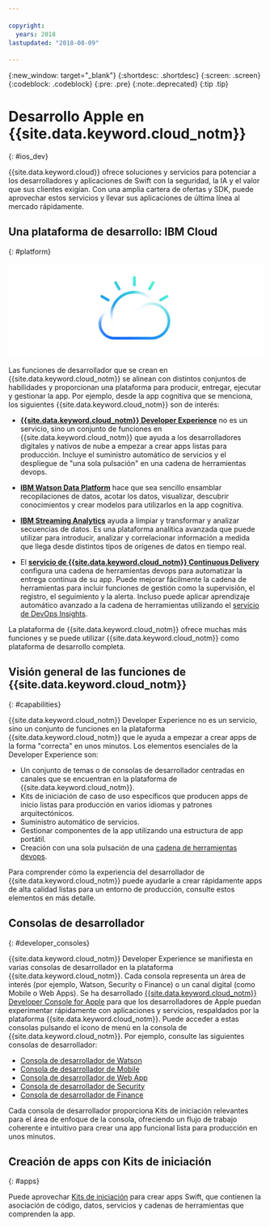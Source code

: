 ```yaml
---

copyright:
  years: 2018
lastupdated: "2018-08-09"

---
```

{:new_window: target="_blank"}
{:shortdesc: .shortdesc}
{:screen: .screen}
{:codeblock: .codeblock}
{:pre: .pre}
{:note:.deprecated}
{:tip .tip}

# Desarrollo Apple en {{site.data.keyword.cloud_notm}}
{: #ios_dev}

{{site.data.keyword.cloud}} ofrece soluciones y servicios para potenciar a los desarrolladores y aplicaciones de Swift con la seguridad, la IA y el valor que sus clientes exigían. Con una amplia cartera de ofertas y SDK, puede aprovechar estos servicios y llevar sus aplicaciones de última línea al mercado rápidamente.

## Una plataforma de desarrollo: IBM Cloud
{: #platform}

 ![Tipos de desarrolladores](images/IBM_Cloud_icon.png "IBM Cloud")

Las funciones de desarrollador que se crean en {{site.data.keyword.cloud_notm}} se alinean con distintos conjuntos de habilidades y proporcionan una plataforma para producir, entregar, ejecutar y gestionar la app. Por ejemplo, desde la app cognitiva que se menciona, los siguientes {{site.data.keyword.cloud_notm}} son de interés:

* [**{{site.data.keyword.cloud_notm}} Developer Experience**](https://console.bluemix.net/docs/overview/dev-journey.html#dev-journey) no es un servicio, sino un conjunto de funciones en {{site.data.keyword.cloud_notm}} que ayuda a los desarrolladores digitales y nativos de nube a empezar a crear apps listas para producción. Incluye el suministro automático de servicios y el despliegue de "una sola pulsación" en una cadena de herramientas devops.

* [**IBM Watson Data Platform**](https://dataplatform.ibm.com) hace que sea sencillo ensamblar recopilaciones de datos, acotar los datos, visualizar, descubrir conocimientos y crear modelos para utilizarlos en la app cognitiva.

* [**IBM Streaming Analytics**](../services/StreamingAnalytics/index.html#gettingstarted) ayuda a limpiar y transformar y analizar secuencias de datos. Es una plataforma analítica avanzada que puede utilizar para introducir, analizar y correlacionar información a medida que llega desde distintos tipos de orígenes de datos en tiempo real.

* El [**servicio de {{site.data.keyword.cloud_notm}} Continuous Delivery**](../services/ContinuousDelivery/index.html#cd_getting_started) configura una cadena de herramientas devops para automatizar la entrega continua de su app. Puede mejorar fácilmente la cadena de herramientas para incluir funciones de gestión como la supervisión, el registro, el seguimiento y la alerta. Incluso puede aplicar aprendizaje automático avanzado a la cadena de herramientas utilizando el [servicio de DevOps Insights](../services/DevOpsInsights/index.html#gettingstarted).

La plataforma de {{site.data.keyword.cloud_notm}} ofrece muchas más funciones y se puede utilizar {{site.data.keyword.cloud_notm}} como plataforma de desarrollo completa.

## Visión general de las funciones de {{site.data.keyword.cloud_notm}}
{: #capabilities}

{{site.data.keyword.cloud_notm}} Developer Experience no es un servicio, sino un conjunto de funciones en la plataforma {{site.data.keyword.cloud_notm}} que le ayuda a empezar a crear apps de la forma "correcta" en unos minutos. Los elementos esenciales de la Developer Experience son:

* Un conjunto de temas o de consolas de desarrollador centradas en canales que se encuentran en la plataforma de {{site.data.keyword.cloud_notm}}.
* Kits de iniciación de caso de uso específicos que producen apps de inicio listas para producción en varios idiomas y patrones arquitectónicos.
* Suministro automático de servicios.
* Gestionar componentes de la app utilizando una estructura de app portátil.
* Creación con una sola pulsación de una [cadena de herramientas devops](../services/ContinuousDelivery/index.html#cd_getting_started).

Para comprender cómo la experiencia del desarrollador de {{site.data.keyword.cloud_notm}} puede ayudarle a crear rápidamente apps de alta calidad listas para un entorno de producción, consulte estos elementos en más detalle.

## Consolas de desarrollador
{: #developer_consoles}

{{site.data.keyword.cloud_notm}} Developer Experience se manifiesta en varias consolas de desarrollador en la plataforma {{site.data.keyword.cloud_notm}}. Cada consola representa un área de interés (por ejemplo, Watson, Security o Finance) o un canal digital (como Mobile o Web Apps). Se ha desarrollado [{{site.data.keyword.cloud_notm}} Developer Console for Apple](https://console.bluemix.net/developer/appledevelopment/dashboard) para que los desarrolladores de Apple puedan experimentar rápidamente con aplicaciones y servicios, respaldados por la plataforma {{site.data.keyword.cloud_notm}}. Puede acceder a estas consolas pulsando el icono de menú en la consola de {{site.data.keyword.cloud_notm}}. Por ejemplo, consulte las siguientes consolas de desarrollador:

* [Consola de desarrollador de Watson](https://console.bluemix.net/developer/watson/dashboard)
* [Consola de desarrollador de Mobile](https://console.bluemix.net/developer/mobile/dashboard)
* [Consola de desarrollador de Web App](https://console.bluemix.net/developer/appservice/dashboard)
* [Consola de desarrollador de Security](https://console.bluemix.net/developer/security/dashboard)
* [Consola de desarrollador de Finance](https://console.bluemix.net/developer/finance/dashboard)

<!--Cloud native development is the process of developing apps that are optimized to leverage capabilities engendered from running on the cloud.  Flexibility, portability, scaling, rapid development, continuous delivery, and a close coupling development and operations ("devops) are characteristics of cloud applications. The {{site.data.keyword.cloud}} Developer Experience quickly gets you started building cloud native applications that are ready for team development and bound for production use.-->


<!--![Overview of elements of the {{site.data.keyword.cloud_notm}} Developer Experience](images/elements_of_devex.png "Overview of elements of the {{site.data.keyword.cloud_notm}} Developer Experience") <br> *Overview of elements of the {{site.data.keyword.cloud_notm}} Developer Experience*-->

Cada consola de desarrollador proporciona Kits de iniciación relevantes para el área de enfoque de la consola, ofreciendo un flujo de trabajo coherente e intuitivo para crear una app funcional lista para producción en unos minutos.

## Creación de apps con Kits de iniciación
{: #apps}

Puede aprovechar [Kits de iniciación](starter_kit/starter_kits.html) para crear apps Swift, que contienen la asociación de código, datos, servicios y cadenas de herramientas que comprenden la app.
